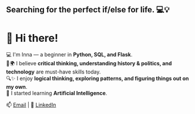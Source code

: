 ## Searching for the perfect if/else for life. 💻💡


# 👋 Hi there!

💻 I'm Inna — a beginner in **Python, SQL, and Flask**.  
🧠🌍 I believe **critical thinking, understanding history & politics, and technology** are must-have skills today.  
🔍✨ I enjoy **logical thinking, exploring patterns, and figuring things out on my own**.  
🤖 I started learning **Artificial Intelligence**.  

📫 [Email](mailto:igorinna35@gmail.com) | 💼 [LinkedIn](https://www.linkedin.com/in/inna-kylivnyk-289863384)
